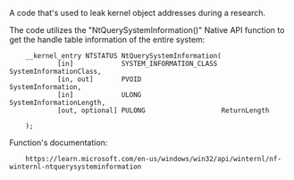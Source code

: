 A code that's used to leak kernel object addresses during a research.

The code utilizes the "NtQuerySystemInformation()" Native API function to get the handle table information of the entire system:

        __kernel_entry NTSTATUS NtQuerySystemInformation(
                [in]            SYSTEM_INFORMATION_CLASS SystemInformationClass,
                [in, out]       PVOID                    SystemInformation,
                [in]            ULONG                    SystemInformationLength,
                [out, optional] PULONG                   ReturnLength

        );
        
Function's documentation: 
        
        https://learn.microsoft.com/en-us/windows/win32/api/winternl/nf-winternl-ntquerysysteminformation 
